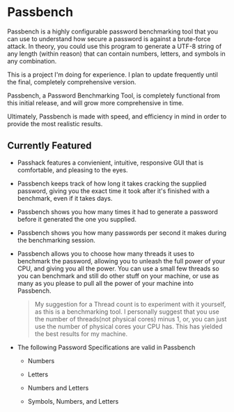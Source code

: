 # Passbench

Passbench is a highly configurable password benchmarking tool that you can use to understand how secure a password is against a brute-force attack. In theory, you could use this program to generate a UTF-8 string of any length (within reason) that can contain numbers, letters, and symbols in any combination. 

This is a project I'm doing for experience. I plan to update frequently until the final, completely comprehensive version.

Passbench, a Password Benchmarking Tool, is completely functional from this initial release, and will grow more comprehensive in time.

Ultimately, Passbench is made with speed, and efficiency in mind in order to provide the most realistic results.

## Currently Featured
- Passhack features a convienient, intuitive, responsive GUI that is comfortable, and pleasing to the eyes.

- Passbench keeps track of how long it takes cracking the supplied password, giving you the exact time it took after it's finished with a benchmark, even if it takes days.

- Passbench shows you how many times it had to generate a password before it generated the one you supplied.

- Passbench shows you how many passwords per second it makes during the benchmarking session.

- Passbench allows you to choose how many threads it uses to benchmark the password, allowing you to unleash the full power of your CPU, and giving you all the power. You can use a small few threads so you can benchmark and still do other stuff on your machine, or use as many as you please to pull all the power of your machine into Passbench.

  > My suggestion for a Thread count is to experiment with it yourself, as this is a benchmarking tool. I personally suggest that you use   the number of threads(not physical cores) minus 1, or, you can just use the number of physical cores your CPU has. This has yielded the   best results for my machine.

- The following Password Specifications are valid in Passbench
  - Numbers
  
  - Letters
  
  - Numbers and Letters
  
  - Symbols, Numbers, and Letters

